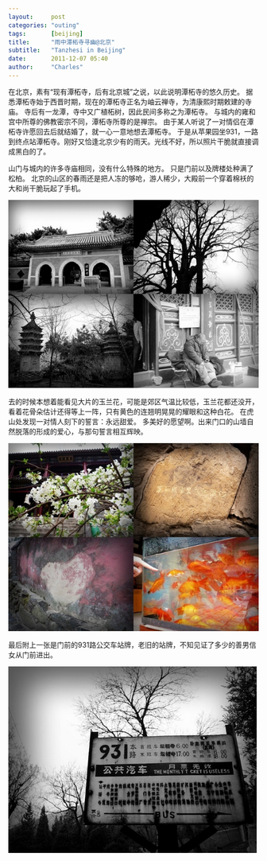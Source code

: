 ```yaml
---
layout:     post
categories: "outing"
tags:       [beijing]
title:      "雨中潭柘寺寻幽@北京"
subtitle:   "Tanzhesi in Beijing"
date:       2011-12-07 05:40
author:     "Charles"
---
```


在北京，素有“现有潭柘寺，后有北京城”之说，以此说明潭柘寺的悠久历史。
据悉潭柘寺始于西晋时期，现在的潭柘寺正名为岫云禅寺，为清康熙时期敕建的寺庙。
寺后有一龙潭，寺中又广植柘树，因此民间多称之为潭柘寺。
与城内的雍和宫中所尊的佛教密宗不同，潭柘寺所尊的是禅宗。
由于某人听说了一对情侣在潭柘寺许愿回去后就结婚了，就一心一意地想去潭柘寺。
于是从苹果园坐931，一路到终点站潭柘寺。刚好又恰逢北京少有的雨天。光线不好，所以照片干脆就直接调成黑白的了。

山门与城内的许多寺庙相同，没有什么特殊的地方。
只是门前以及牌楼处种满了松柏。
北京的山区的春雨还是把人冻的够呛，游人稀少，大殿前一个穿着棉袄的大和尚干脆玩起了手机。

![tanzhesi-1](/img/tanzhesi-1.jpg)

去的时候本想着能看见大片的玉兰花，可能是郊区气温比较低，玉兰花都还没开，看着花骨朵估计还得等上一阵，只有黄色的连翘明晃晃的耀眼和这种白花。
在虎山处发现一对情人刻下的誓言：永远甜爱。
多美好的愿望啊。出来门口的山墙自然脱落的形成的爱心，与那句誓言相互辉映。

![tanzhesi-2](/img/tanzhesi-2.jpg)

最后附上一张是门前的931路公交车站牌，老旧的站牌，不知见证了多少的善男信女从门前进出。

![tanzhesi-3](/img/tanzhesi-3.jpg)